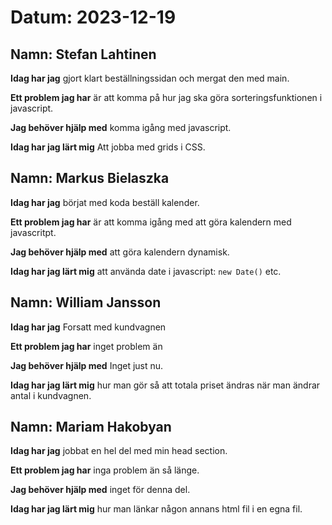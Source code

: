 # Datum: 2023-12-19

## Namn: Stefan Lahtinen
**Idag har jag** gjort klart beställningssidan och mergat den med main.

**Ett problem jag har** är att komma på hur jag ska göra sorteringsfunktionen i javascript.

**Jag behöver hjälp med** komma igång med javascript.

**Idag har jag lärt mig** Att jobba med grids i CSS.

## Namn: Markus Bielaszka
**Idag har jag** börjat med koda beställ kalender.

**Ett problem jag har** är att komma igång med att göra kalendern med javascritpt.

**Jag behöver hjälp med** att göra kalendern dynamisk.

**Idag har jag lärt mig** att använda date i javascript: `new Date()` etc.

## Namn: William Jansson
**Idag har jag** Forsatt med kundvagnen

**Ett problem jag har** inget problem än

**Jag behöver hjälp med** Inget just nu.

**Idag har jag lärt mig** hur man gör så att totala priset ändras när man ändrar antal i kundvagnen.

## Namn: Mariam Hakobyan
**Idag har jag** jobbat en hel del med min head section. 

**Ett problem jag har** inga problem än så länge. 

**Jag behöver hjälp med** inget för denna del. 

**Idag har jag lärt mig** hur man länkar någon annans html fil i en egna fil.
